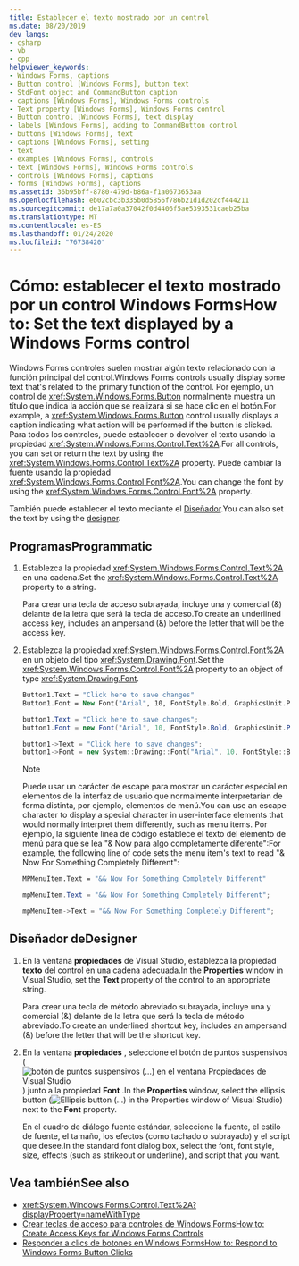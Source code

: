 ```yaml
---
title: Establecer el texto mostrado por un control
ms.date: 08/20/2019
dev_langs:
- csharp
- vb
- cpp
helpviewer_keywords:
- Windows Forms, captions
- Button control [Windows Forms], button text
- StdFont object and CommandButton caption
- captions [Windows Forms], Windows Forms controls
- Text property [Windows Forms], Windows Forms control
- Button control [Windows Forms], text display
- labels [Windows Forms], adding to CommandButton control
- buttons [Windows Forms], text
- captions [Windows Forms], setting
- text
- examples [Windows Forms], controls
- text [Windows Forms], Windows Forms controls
- controls [Windows Forms], captions
- forms [Windows Forms], captions
ms.assetid: 36b95bff-8780-479d-b86a-f1a0673653aa
ms.openlocfilehash: eb02cbc3b335b0d5856f786b21d1d202cf444211
ms.sourcegitcommit: de17a7a0a37042f0d4406f5ae5393531caeb25ba
ms.translationtype: MT
ms.contentlocale: es-ES
ms.lasthandoff: 01/24/2020
ms.locfileid: "76738420"
---
```

# <a name="how-to-set-the-text-displayed-by-a-windows-forms-control"></a><span data-ttu-id="3596e-102">Cómo: establecer el texto mostrado por un control Windows Forms</span><span class="sxs-lookup"><span data-stu-id="3596e-102">How to: Set the text displayed by a Windows Forms control</span></span>

<span data-ttu-id="3596e-103">Windows Forms controles suelen mostrar algún texto relacionado con la función principal del control.</span><span class="sxs-lookup"><span data-stu-id="3596e-103">Windows Forms controls usually display some text that's related to the primary function of the control.</span></span> <span data-ttu-id="3596e-104">Por ejemplo, un control de <xref:System.Windows.Forms.Button> normalmente muestra un título que indica la acción que se realizará si se hace clic en el botón.</span><span class="sxs-lookup"><span data-stu-id="3596e-104">For example, a <xref:System.Windows.Forms.Button> control usually displays a caption indicating what action will be performed if the button is clicked.</span></span> <span data-ttu-id="3596e-105">Para todos los controles, puede establecer o devolver el texto usando la propiedad <xref:System.Windows.Forms.Control.Text%2A>.</span><span class="sxs-lookup"><span data-stu-id="3596e-105">For all controls, you can set or return the text by using the <xref:System.Windows.Forms.Control.Text%2A> property.</span></span> <span data-ttu-id="3596e-106">Puede cambiar la fuente usando la propiedad <xref:System.Windows.Forms.Control.Font%2A>.</span><span class="sxs-lookup"><span data-stu-id="3596e-106">You can change the font by using the <xref:System.Windows.Forms.Control.Font%2A> property.</span></span>

<span data-ttu-id="3596e-107">También puede establecer el texto mediante el [Diseñador](#designer).</span><span class="sxs-lookup"><span data-stu-id="3596e-107">You can also set the text by using the [designer](#designer).</span></span>

## <a name="programmatic"></a><span data-ttu-id="3596e-108">Programas</span><span class="sxs-lookup"><span data-stu-id="3596e-108">Programmatic</span></span>

1. <span data-ttu-id="3596e-109">Establezca la propiedad <xref:System.Windows.Forms.Control.Text%2A> en una cadena.</span><span class="sxs-lookup"><span data-stu-id="3596e-109">Set the <xref:System.Windows.Forms.Control.Text%2A> property to a string.</span></span>

   <span data-ttu-id="3596e-110">Para crear una tecla de acceso subrayada, incluye una y comercial (&) delante de la letra que será la tecla de acceso.</span><span class="sxs-lookup"><span data-stu-id="3596e-110">To create an underlined access key, includes an ampersand (&) before the letter that will be the access key.</span></span>

2. <span data-ttu-id="3596e-111">Establezca la propiedad <xref:System.Windows.Forms.Control.Font%2A> en un objeto del tipo <xref:System.Drawing.Font>.</span><span class="sxs-lookup"><span data-stu-id="3596e-111">Set the <xref:System.Windows.Forms.Control.Font%2A> property to an object of type <xref:System.Drawing.Font>.</span></span>

    ```vb
    Button1.Text = "Click here to save changes"
    Button1.Font = New Font("Arial", 10, FontStyle.Bold, GraphicsUnit.Point)
    ```

    ```csharp
    button1.Text = "Click here to save changes";
    button1.Font = new Font("Arial", 10, FontStyle.Bold, GraphicsUnit.Point);
    ```

    ```cpp
    button1->Text = "Click here to save changes";
    button1->Font = new System::Drawing::Font("Arial", 10, FontStyle::Bold, GraphicsUnit::Point);
    ```

    > [!NOTE]
    > <span data-ttu-id="3596e-112">Puede usar un carácter de escape para mostrar un carácter especial en elementos de la interfaz de usuario que normalmente interpretarían de forma distinta, por ejemplo, elementos de menú.</span><span class="sxs-lookup"><span data-stu-id="3596e-112">You can use an escape character to display a special character in user-interface elements that would normally interpret them differently, such as menu items.</span></span> <span data-ttu-id="3596e-113">Por ejemplo, la siguiente línea de código establece el texto del elemento de menú para que se lea "& Now para algo completamente diferente":</span><span class="sxs-lookup"><span data-stu-id="3596e-113">For example, the following line of code sets the menu item's text to read "& Now For Something Completely Different":</span></span>

    ```vb
    MPMenuItem.Text = "&& Now For Something Completely Different"
    ```

    ```csharp
    mpMenuItem.Text = "&& Now For Something Completely Different";
    ```

    ```cpp
    mpMenuItem->Text = "&& Now For Something Completely Different";
    ```

## <a name="designer"></a><span data-ttu-id="3596e-114">Diseñador de</span><span class="sxs-lookup"><span data-stu-id="3596e-114">Designer</span></span>

1. <span data-ttu-id="3596e-115">En la ventana **propiedades** de Visual Studio, establezca la propiedad **texto** del control en una cadena adecuada.</span><span class="sxs-lookup"><span data-stu-id="3596e-115">In the **Properties** window in Visual Studio, set the **Text** property of the control to an appropriate string.</span></span>

   <span data-ttu-id="3596e-116">Para crear una tecla de método abreviado subrayada, incluye una y comercial (&) delante de la letra que será la tecla de método abreviado.</span><span class="sxs-lookup"><span data-stu-id="3596e-116">To create an underlined shortcut key, includes an ampersand (&) before the letter that will be the shortcut key.</span></span>

2. <span data-ttu-id="3596e-117">En la ventana **propiedades** , seleccione el botón de puntos suspensivos (![botón de puntos suspensivos (...) en el ventana Propiedades de Visual Studio](./media/visual-studio-ellipsis-button.png)) junto a la propiedad **Font** .</span><span class="sxs-lookup"><span data-stu-id="3596e-117">In the **Properties** window, select the ellipsis button (![Ellipsis button (...) in the Properties window of Visual Studio](./media/visual-studio-ellipsis-button.png)) next to the **Font** property.</span></span>

   <span data-ttu-id="3596e-118">En el cuadro de diálogo fuente estándar, seleccione la fuente, el estilo de fuente, el tamaño, los efectos (como tachado o subrayado) y el script que desee.</span><span class="sxs-lookup"><span data-stu-id="3596e-118">In the standard font dialog box, select the font, font style, size, effects (such as strikeout or underline), and script that you want.</span></span>

## <a name="see-also"></a><span data-ttu-id="3596e-119">Vea también</span><span class="sxs-lookup"><span data-stu-id="3596e-119">See also</span></span>

- <xref:System.Windows.Forms.Control.Text%2A?displayProperty=nameWithType>
- [<span data-ttu-id="3596e-120">Crear teclas de acceso para controles de Windows Forms</span><span class="sxs-lookup"><span data-stu-id="3596e-120">How to: Create Access Keys for Windows Forms Controls</span></span>](how-to-create-access-keys-for-windows-forms-controls.md)
- [<span data-ttu-id="3596e-121">Responder a clics de botones en Windows Forms</span><span class="sxs-lookup"><span data-stu-id="3596e-121">How to: Respond to Windows Forms Button Clicks</span></span>](how-to-respond-to-windows-forms-button-clicks.md)
